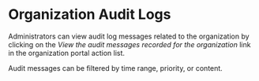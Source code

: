 # Organization Audit Logs

Administrators can view audit log messages related to the organization
by clicking on the *View the audit messages recorded for the
organization* link in the organization portal action list.

Audit messages can be filtered by time range, priority, or content.
